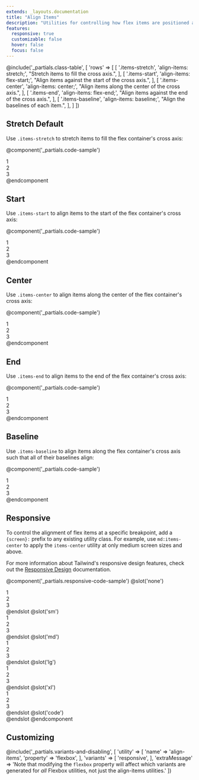 ```yaml
---
extends: _layouts.documentation
title: "Align Items"
description: "Utilities for controlling how flex items are positioned along a container's cross axis."
features:
  responsive: true
  customizable: false
  hover: false
  focus: false
---
```


@include('_partials.class-table', [
  'rows' => [
    [
      '.items-stretch',
      'align-items: stretch;',
      "Stretch items to fill the cross axis.",
    ],
    [
      '.items-start',
      'align-items: flex-start;',
      "Align items against the start of the cross axis.",
    ],
    [
      '.items-center',
      'align-items: center;',
      "Align items along the center of the cross axis.",
    ],
    [
      '.items-end',
      'align-items: flex-end;',
      "Align items against the end of the cross axis.",
    ],
    [
      '.items-baseline',
      'align-items: baseline;',
      "Align the baselines of each item.",
    ],
  ]
])

## Stretch <span class="ml-2 font-semibold text-grey-dark text-sm uppercase tracking-wide">Default</span>

Use `.items-stretch` to stretch items to fill the flex container's cross axis:

@component('_partials.code-sample')
<div class="flex items-stretch bg-gray-200 h-24">
  <div class="flex-1 text-gray-700 text-center bg-gray-400 px-4 py-2 m-2">1</div>
  <div class="flex-1 text-gray-700 text-center bg-gray-400 px-4 py-2 m-2">2</div>
  <div class="flex-1 text-gray-700 text-center bg-gray-400 px-4 py-2 m-2">3</div>
</div>
@endcomponent

## Start

Use `.items-start` to align items to the start of the flex container's cross axis:

@component('_partials.code-sample')
<div class="flex items-start bg-gray-200 h-24">
  <div class="flex-1 text-gray-700 text-center bg-gray-400 px-4 py-2 m-2">1</div>
  <div class="flex-1 text-gray-700 text-center bg-gray-400 px-4 py-2 m-2">2</div>
  <div class="flex-1 text-gray-700 text-center bg-gray-400 px-4 py-2 m-2">3</div>
</div>
@endcomponent

## Center

Use `.items-center` to align items along the center of the flex container's cross axis:

@component('_partials.code-sample')
<div class="flex items-center bg-gray-200 h-24">
  <div class="flex-1 text-gray-700 text-center bg-gray-400 px-4 py-2 m-2">1</div>
  <div class="flex-1 text-gray-700 text-center bg-gray-400 px-4 py-2 m-2">2</div>
  <div class="flex-1 text-gray-700 text-center bg-gray-400 px-4 py-2 m-2">3</div>
</div>
@endcomponent

## End

Use `.items-end` to align items to the end of the flex container's cross axis:

@component('_partials.code-sample')
<div class="flex items-end bg-gray-200 h-24">
  <div class="flex-1 text-gray-700 text-center bg-gray-400 px-4 py-2 m-2">1</div>
  <div class="flex-1 text-gray-700 text-center bg-gray-400 px-4 py-2 m-2">2</div>
  <div class="flex-1 text-gray-700 text-center bg-gray-400 px-4 py-2 m-2">3</div>
</div>
@endcomponent

## Baseline

Use `.items-baseline` to align items along the flex container's cross axis such that all of their baselines align:

@component('_partials.code-sample')
<div class="flex items-baseline bg-gray-200 h-24">
  <div class="flex-1 text-gray-700 text-center bg-gray-400 px-4 py-2 m-2 text-base">1</div>
  <div class="flex-1 text-gray-700 text-center bg-gray-400 px-4 py-2 m-2 text-2xl">2</div>
  <div class="flex-1 text-gray-700 text-center bg-gray-400 px-4 py-2 m-2 text-lg">3</div>
</div>
@endcomponent

## Responsive

To control the alignment of flex items at a specific breakpoint, add a `{screen}:` prefix to any existing utility class. For example, use `md:items-center` to apply the `items-center` utility at only medium screen sizes and above.

For more information about Tailwind's responsive design features, check out the [Responsive Design](/docs/responsive-design) documentation.

@component('_partials.responsive-code-sample')
@slot('none')
<div class="flex items-stretch bg-gray-200 h-24">
  <div class="flex-1 text-gray-700 text-center bg-gray-400 px-4 py-2 m-2 text-base">1</div>
  <div class="flex-1 text-gray-700 text-center bg-gray-400 px-4 py-2 m-2 text-2xl">2</div>
  <div class="flex-1 text-gray-700 text-center bg-gray-400 px-4 py-2 m-2 text-lg">3</div>
</div>
@endslot
@slot('sm')
<div class="flex items-start bg-gray-200 h-24">
  <div class="flex-1 text-gray-700 text-center bg-gray-400 px-4 py-2 m-2 text-base">1</div>
  <div class="flex-1 text-gray-700 text-center bg-gray-400 px-4 py-2 m-2 text-2xl">2</div>
  <div class="flex-1 text-gray-700 text-center bg-gray-400 px-4 py-2 m-2 text-lg">3</div>
</div>
@endslot
@slot('md')
<div class="flex items-center bg-gray-200 h-24">
  <div class="flex-1 text-gray-700 text-center bg-gray-400 px-4 py-2 m-2 text-base">1</div>
  <div class="flex-1 text-gray-700 text-center bg-gray-400 px-4 py-2 m-2 text-2xl">2</div>
  <div class="flex-1 text-gray-700 text-center bg-gray-400 px-4 py-2 m-2 text-lg">3</div>
</div>
@endslot
@slot('lg')
<div class="flex items-end bg-gray-200 h-24">
  <div class="flex-1 text-gray-700 text-center bg-gray-400 px-4 py-2 m-2 text-base">1</div>
  <div class="flex-1 text-gray-700 text-center bg-gray-400 px-4 py-2 m-2 text-2xl">2</div>
  <div class="flex-1 text-gray-700 text-center bg-gray-400 px-4 py-2 m-2 text-lg">3</div>
</div>
@endslot
@slot('xl')
<div class="flex items-baseline bg-gray-200 h-24">
  <div class="flex-1 text-gray-700 text-center bg-gray-400 px-4 py-2 m-2 text-base">1</div>
  <div class="flex-1 text-gray-700 text-center bg-gray-400 px-4 py-2 m-2 text-2xl">2</div>
  <div class="flex-1 text-gray-700 text-center bg-gray-400 px-4 py-2 m-2 text-lg">3</div>
</div>
@endslot
@slot('code')
<div class="none:items-stretch sm:items-start md:items-center lg:items-end xl:items-baseline ...">
  <!-- ... -->
</div>
@endslot
@endcomponent

## Customizing

@include('_partials.variants-and-disabling', [
    'utility' => [
        'name' => 'align-items',
        'property' => 'flexbox',
    ],
    'variants' => [
        'responsive',
    ],
    'extraMessage' => 'Note that modifying the <code>flexbox</code> property will affect which variants are generated for <em>all</em> Flexbox utilities, not just the align-items utilities.'
])

